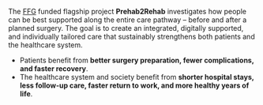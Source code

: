 The [FFG](www.ffg.at) funded flagship project **Prehab2Rehab** investigates how people can be best supported along the entire care pathway – before and after a planned surgery. The goal is to create an integrated, digitally supported, and individually tailored care that sustainably strengthens both patients and the healthcare system.

- Patients benefit from **better surgery preparation, fewer complications, and faster recovery**.  
- The healthcare system and society benefit from **shorter hospital stays, less follow-up care, faster return to work, and more healthy years of life**.
